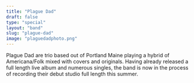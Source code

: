 ```yaml
---
title: "Plague Dad"
draft: false
type: "special"
layout: "band"
slug: "plague-dad"
image: "plaguedadphoto.png"
---
```


Plague Dad are trio based out of Portland Maine playing a hybrid of Americana/Folk mixed with covers and originals. Having already released a full length live album and numerous singles, the band is now in the process of recording their debut studio full length this summer.